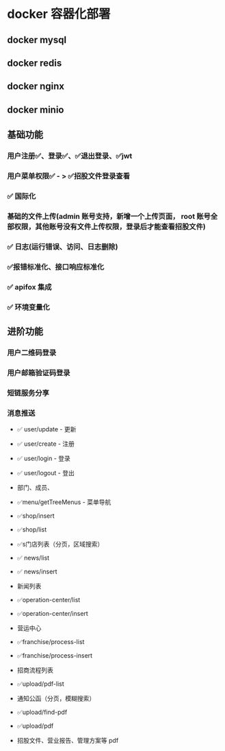 # docker 容器化部署
## docker mysql
## docker redis
## docker nginx
## docker minio

## 基础功能
### 用户注册✅、登录✅、✅退出登录、✅jwt
### 用户菜单权限✅ - > ✅招股文件登录查看
### ✅ 国际化
### 基础的文件上传(admin 账号支持，新增一个上传页面， root 账号全部权限，其他账号没有文件上传权限，登录后才能查看招股文件)
### ✅ 日志(运行错误、访问、日志删除)
### ✅报错标准化、接口响应标准化
### ✅ apifox 集成
### ✅ 环境变量化

## 进阶功能
### 用户二维码登录
### 用户邮箱验证码登录
### 短链服务分享
### 消息推送

* ✅ user/update - 更新
* ✅ user/create - 注册
* ✅ user/login - 登录
* ✅ user/logout - 登出
* 部门、成员、

* ✅menu/getTreeMenus - 菜单导航

* ✅shop/insert
* ✅shop/list
* ✅s门店列表（分页，区域搜索）

* ✅ news/list
* ✅ news/insert
* 新闻列表

* ✅operation-center/list
* ✅operation-center/insert
* 营运中心

* ✅franchise/process-list
* ✅franchise/process-insert
* 招商流程列表


* ✅upload/pdf-list
* 通知公函（分页，模糊搜索）

* ✅upload/find-pdf
* ✅upload/pdf
* 招股文件、营业报告、管理方案等 pdf

